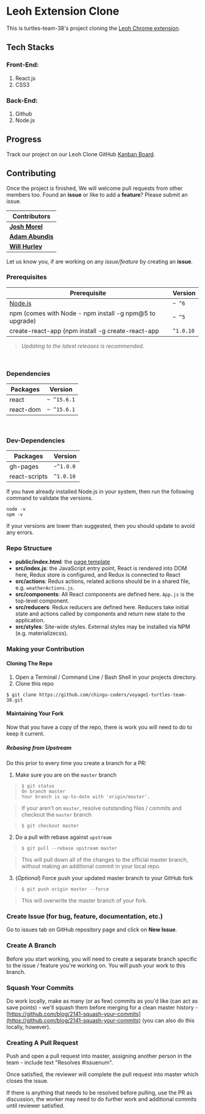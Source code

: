# Leoh Extension Clone

This is turtles-team-38's project cloning the [Leoh Chrome extension](https://chrome.google.com/webstore/detail/leoh-new-tab/ijhhakihjccpanbibbcceofpjnebokcb/related).

## Tech Stacks

### Front-End:
1. React.js
2. CSS3

### Back-End:
1. Github
1. Node.js

## Progress

Track our project on our Leoh Clone GitHub [Kanban Board](https://github.com/chingu-coders/voyage1-turtles-team-38/projects/1).  

## Contributing

Once the project is finished, We will welcome pull requests from other members too. Found an **issue** or like to add a **feature**? Please submit an issue.
<br/>

| Contributors |
| ------------ |
| **[Josh Morel](https://github.com/joshmorel)** |
| **[Adam Abundis](https://github.com/abuna1985)** |
| **[Will Hurley](https://github.com/wjhurley)** |

Let us know you, if are working on any *issue/feature* by creating an **issue**.
<br/>

### Prerequisites

|Prerequisite                                              | Version   |
|----------------------------------------------------------|-----------|
| [Node.js](http://nodejs.org)                             | `~ ^6`    |
| npm (comes with Node - npm install -g npm@5 to upgrade)  | `~ ^5`    |
| create-react-app (npm install -g create-react-app        | `^1.0.10` |

> _Updating to the latest releases is recommended_.
<br/>

### Dependencies

|Packages              | Version  |
|----------------------|----------|
| react                |`~ ^15.6.1`|
| react-dom            |`~ ^15.6.1`|
<br/>

### Dev-Dependencies

|Packages              | Version  |
|----------------------|----------|
| gh-pages             |`~^1.0.0`|
| react-scripts        |`^1.0.10`|


If you have already installed Node.js in your system, then run the following command to validate the versions.

```shell
node -v
npm -v
```

If your versions are lower than suggested, then you should update to avoid any errors.

### Repo Structure

  * **public/index.html**: the [page template](https://github.com/facebookincubator/create-react-app/blob/master/packages/react-scripts/template/README.md#folder-structure) 
  * **src/index.js**: the JavaScript entry point, React is rendered into DOM here, Redux store is configured, and Redux is connected to React
  * **src/actions**: Redux actions, related actions should be in a shared file, e.g. `weatherActions.js`.
  * **src/components**: All React components are defined here. `App.js` is the top-level component.
  * **src/reducers**: Redux reducers are defined here. Reducers take initial state and actions called by components and return new state to the application.
  * **src/styles**: Site-wide styles. External styles may be installed via NPM (e.g. materializecss).

### Making your Contribution

#### Cloning The Repo

1. Open a Terminal / Command Line / Bash Shell in your projects directory.
2. Clone this repo

```shell
$ git clone https://github.com/chingu-coders/voyage1-turtles-team-38.git
```

#### Maintaining Your Fork

Now that you have a copy of the repo, there is work you will need to do to keep it current.


##### **Rebasing from Upstream**

Do this prior to every time you create a branch for a PR:

1. Make sure you are on the `master` branch

  > ```shell
  > $ git status
  > On branch master
  > Your branch is up-to-date with 'origin/master'.
  > ```

  > If your aren't on `master`, resolve outstanding files / commits and checkout the `master` branch

  > ```shell
  > $ git checkout master
  > ```

2. Do a pull with rebase against `upstream`

  > ```shell
  > $ git pull --rebase upstream master
  > ```

  > This will pull down all of the changes to the official master branch, without making an additional commit in your local repo.

3. (_Optional_) Force push your updated master branch to your GitHub fork

  > ```shell
  > $ git push origin master --force
  > ```

  > This will overwrite the master branch of your fork.

### Create Issue (for bug, feature, documentation, etc.)

Go to issues tab on GitHub repository page and click on **New Issue**.

### Create A Branch

Before you start working, you will need to create a separate branch specific to the issue / feature you're working on. You will push your work to this branch.

### Squash Your Commits

Do work locally, make as many (or as few) commits as you'd like (can act as save points) - we'll squash them before merging for a clean master history - [https://github.com/blog/2141-squash-your-commits](https://github.com/blog/2141-squash-your-commits) (you can also do this locally, however).

### Creating A Pull Request

Push and open a pull request into master, assigning another person in the team - include text "Resolves #issuenum".

Once satisfied, the reviewer will complete the pull request into master which closes the issue.

If there is anything that needs to be resolved before pulling, use the PR as discussion, the worker may need to do further work and additional commits until reviewer satisfied.
